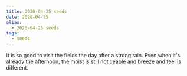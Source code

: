 ```yaml
---
title: 2020-04-25 seeds
date: 2020-04-25
alias:
  - 2020-04-25 seeds
tags:
  - seeds
---
```

It is so good to visit the fields the day after a strong rain. Even when it's already the afternoon, the moist is still noticeable and breeze and feel is different.